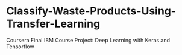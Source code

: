 # Classify-Waste-Products-Using-Transfer-Learning
Coursera Final IBM Course Project: Deep Learning with Keras and Tensorflow
